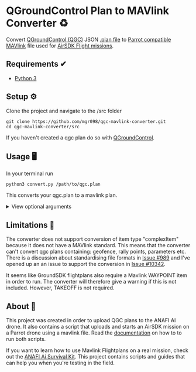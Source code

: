 # QGroundControl Plan to MAVlink Converter ♻️
Convert [QGroundControl (QGC)](http://qgroundcontrol.com/) JSON [.plan file](https://dev.qgroundcontrol.com/master/en/file_formats/plan.html) to [Parrot compatible MAVlink](https://developer.parrot.com/docs/mavlink-flightplan/overview.html) file used for [AirSDK Flight missions](https://developer.parrot.com/docs/airsdk/general/overview.html). 

## Requirements ✔

* [Python 3](https://www.python.org/)

## Setup ⚙️

Clone the project and navigate to the /src folder
```
git clone https://github.com/mgr098/qgc-mavlink-converter.git
cd qgc-mavlink-converter/src
```

If you haven't created a qgc plan do so with [QGroundControl](http://qgroundcontrol.com/).

## Usage 🖥


In your terminal run

```
python3 convert.py /path/to/qgc.plan
```

This converts your qgc.plan to a mavlink plan.

<details>
<summary> View optional arguments </summary>
<br>

```
python3 convert.py --help
```
Output
```
usage: convert.py [-h] [--out OUT] [--version VERSION]
               [--takeoff TAKEOFF]
               filepath

Convert QGC .plan to .mavlink format

positional arguments:
  filepath           Usage: python3 convert.py </path/to/file/>

optional arguments:
  -h, --help         show this help message and exit
  --out OUT          MAVlink filename
  --version VERSION  MAVlink version
  --takeoff TAKEOFF  Add takeoff at start of mavlink
```
Example usecase of optional arguments

```
python3 convert.py qgc.plan --out output.mavlink --version 120 --takeoff True
```
</details>

## Limitations 🚨

The converter does not support conversion of item type "complexItem" because it does not have a MAVlink standard. This means that the converter can't convert qgc plans containing: geofence, rally points, parameters etc. There is a discussion about standardising file formats in [Issue #989](https://github.com/mavlink/mavlink/issues/989) and I've opened up an an issue to support the conversion in [Issue #10342](https://github.com/mavlink/qgroundcontrol/issues/10342#issuecomment-1182683176).

It seems like GroundSDK flightplans also require a Mavlink WAYPOINT item in order to run. The converter will therefore give a warning if this is not included. However, TAKEOFF is not required.

## About 📝

This project was created in order to upload QGC plans to the ANAFI AI drone. It also contains a script that uploads and starts an AirSDK mission on a Parrot drone using a mavlink file. Read the [documentation](./src/README.md) on how to to run both scripts. 

If you want to learn how to use Mavlink Flightplans on a real mission, check out the [ANAFI Ai Survival Kit](https://github.com/mgr098/anafi-ai-survival-kit). This project contains scripts and guides that can help you when you're testing in the field.
